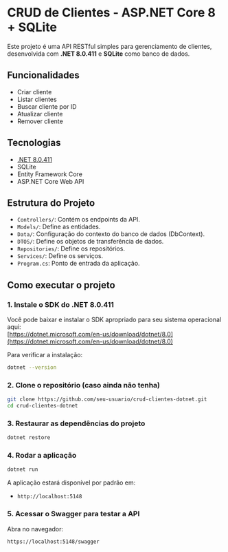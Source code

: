 # CRUD de Clientes - ASP.NET Core 8 + SQLite

Este projeto é uma API RESTful simples para gerenciamento de clientes, desenvolvida com **.NET 8.0.411** e **SQLite** como banco de dados.

## Funcionalidades

- Criar cliente
- Listar clientes
- Buscar cliente por ID
- Atualizar cliente
- Remover cliente

## Tecnologias

- [.NET 8.0.411](https://dotnet.microsoft.com/en-us/download/dotnet/8.0)
- SQLite
- Entity Framework Core
- ASP.NET Core Web API

## Estrutura do Projeto

- `Controllers/`: Contém os endpoints da API.
- `Models/`: Define as entidades.
- `Data/`: Configuração do contexto do banco de dados (DbContext).
- `DTOS/`: Define os objetos de transferência de dados.
- `Repositories/`: Define os repositórios.
- `Services/`: Define os serviços.
- `Program.cs`: Ponto de entrada da aplicação.

## Como executar o projeto

### 1. Instale o SDK do .NET 8.0.411

Você pode baixar e instalar o SDK apropriado para seu sistema operacional aqui:  
[https://dotnet.microsoft.com/en-us/download/dotnet/8.0](https://dotnet.microsoft.com/en-us/download/dotnet/8.0)

Para verificar a instalação:

```bash
dotnet --version
```

### 2. Clone o repositório (caso ainda não tenha)

```bash
git clone https://github.com/seu-usuario/crud-clientes-dotnet.git
cd crud-clientes-dotnet
```

### 3. Restaurar as dependências do projeto

```bash
dotnet restore
```

### 4. Rodar a aplicação

```bash
dotnet run
```

A aplicação estará disponível por padrão em:

- `http://localhost:5148`

### 5. Acessar o Swagger para testar a API

Abra no navegador:

```
https://localhost:5148/swagger
```
